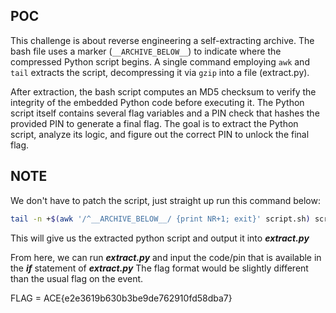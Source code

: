## POC
This challenge is about reverse engineering a self-extracting archive. The bash file uses a marker (`__ARCHIVE_BELOW__`) to indicate where the compressed Python script begins.
A single command employing `awk` and `tail` extracts the script, decompressing it via `gzip` into a file (extract.py).

After extraction, the bash script computes an MD5 checksum to verify the integrity of the embedded Python code before executing it. 
The Python script itself contains several flag variables and a PIN check that hashes the provided PIN to generate a final flag. 
The goal is to extract the Python script, analyze its logic, and figure out the correct PIN to unlock the final flag.


## NOTE
We don't have to patch the script, just straight up run this command below:
```bash
tail -n +$(awk '/^__ARCHIVE_BELOW__/ {print NR+1; exit}' script.sh) script.sh | gzip -d > extract.py
```
This will give us the extracted python script and output it into _**extract.py**_

From here, we can run _**extract.py**_ and input the code/pin that is available in the _**if**_ statement of _**extract.py**_
The flag format would be slightly different than the usual flag on the event.

FLAG = ACE{e2e3619b630b3be9de762910fd58dba7}
